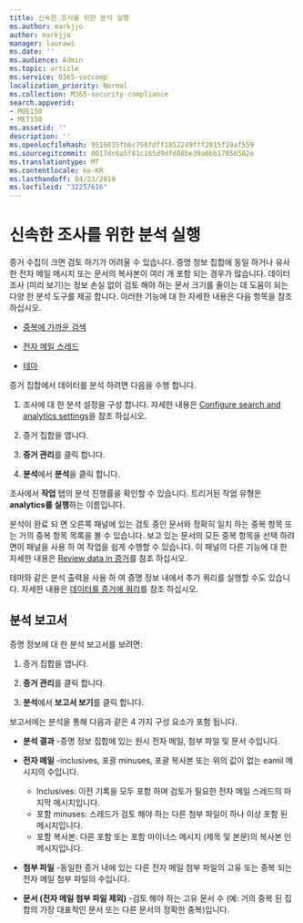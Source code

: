 ```yaml
---
title: 신속한 조사를 위한 분석 실행
ms.author: markjjo
author: markjjo
manager: laurawi
ms.date: ''
ms.audience: Admin
ms.topic: article
ms.service: O365-seccomp
localization_priority: Normal
ms.collection: M365-security-compliance
search.appverid:
- MOE150
- MET150
ms.assetid: ''
description: ''
ms.openlocfilehash: 9516035fb6c758fdff1852249fff2815f19af559
ms.sourcegitcommit: 0017dc6a5f81c165d9dfd88be39a6bb17856582e
ms.translationtype: MT
ms.contentlocale: ko-KR
ms.lasthandoff: 04/23/2019
ms.locfileid: "32257616"
---
```

# <a name="run-analytics-to-investigate-faster"></a>신속한 조사를 위한 분석 실행

증거 수집이 크면 검토 하기가 어려울 수 있습니다. 증명 정보 집합에 동일 하거나 유사한 전자 메일 메시지 또는 문서의 복사본이 여러 개 포함 되는 경우가 많습니다. 데이터 조사 (미리 보기)는 정보 손실 없이 검토 해야 하는 문서 크기를 줄이는 데 도움이 되는 다양 한 분석 도구를 제공 합니다. 이러한 기능에 대 한 자세한 내용은 다음 항목을 참조 하십시오.

- [중복에 가까운 검색](near-duplicates.md)

- [전자 메일 스레드](email-threading.md)

- [테마](themes.md)

증거 집합에서 데이터를 분석 하려면 다음을 수행 합니다.

1. 조사에 대 한 분석 설정을 구성 합니다. 자세한 내용은 [Configure search and analytics settings](configure-search-analytics-settings.md)을 참조 하십시오.

2. 증거 집합을 엽니다.

3. **증거 관리**를 클릭 합니다.

4. **분석**에서 **분석**을 클릭 합니다.

조사에서 **작업** 탭의 분석 진행률을 확인할 수 있습니다. 트리거된 작업 유형은 **analytics를 실행**하는 이름입니다.

 분석이 완료 되 면 오른쪽 패널에 있는 검토 중인 문서와 정확히 일치 하는 중복 항목 또는 거의 중복 항목 목록을 볼 수 있습니다. 보고 있는 문서의 모든 중복 항목을 선택 하려면이 패널을 사용 하 여 작업을 쉽게 수행할 수 있습니다. 이 패널의 다른 기능에 대 한 자세한 내용은 [Review data in 증거](review-data-in-evidence.md)를 참조 하십시오. 

테마와 같은 분석 출력을 사용 하 여 증명 정보 내에서 추가 쿼리를 실행할 수도 있습니다. 자세한 내용은 [데이터를 증거에 쿼리](evidence-query.md)를 참조 하십시오.

## <a name="analytics-report"></a>분석 보고서

증명 정보에 대 한 분석 보고서를 보려면:

1. 증거 집합을 엽니다.

2. **증거 관리**를 클릭 합니다.

3. **분석**에서 **보고서 보기**를 클릭 합니다.

보고서에는 분석을 통해 다음과 같은 4 가지 구성 요소가 포함 됩니다.

- **분석 결과** -증명 정보 집합에 있는 원시 전자 메일, 첨부 파일 및 문서 수입니다.

- **전자 메일** -inclusives, 포괄 minuses, 포괄 복사본 또는 위의 값이 없는 eamil 메시지의 수입니다.
   - Inclusives: 이전 기록을 모두 포함 하며 검토가 필요한 전자 메일 스레드의 마지막 메시지입니다.
   - 포함 minuses: 스레드가 검토 해야 하는 다른 첨부 파일이 하나 이상 포함 된 메시지입니다.
   - 포함 복사본: 다른 포함 또는 포함 마이너스 메시지 (제목 및 본문)의 복사본 인 메시지입니다.

- **첨부 파일** -동일한 증거 내에 있는 다른 전자 메일 첨부 파일의 고유 또는 중복 되는 전자 메일 첨부 파일의 수입니다.

- **문서 (전자 메일 첨부 파일 제외)** -검토 해야 하는 고유 문서 수 (예: 거의 중복 된 집합의 가장 대표적인 문서 또는 다른 문서의 정확한 중복)입니다.